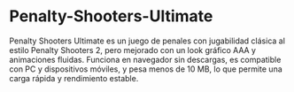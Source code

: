 # Penalty-Shooters-Ultimate
Penalty Shooters Ultimate es un juego de penales con jugabilidad clásica al estilo Penalty Shooters 2, pero mejorado con un look gráfico AAA y animaciones fluidas. Funciona en navegador sin descargas, es compatible con PC y dispositivos móviles, y pesa menos de 10 MB, lo que permite una carga rápida y rendimiento estable.
